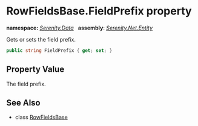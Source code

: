 # RowFieldsBase.FieldPrefix property
**namespace:** *[Serenity.Data](../../README.md#serenity.data-namespace)*   **assembly**: *[Serenity.Net.Entity](../../README.md)*

Gets or sets the field prefix.

```csharp
public string FieldPrefix { get; set; }
```

## Property Value

The field prefix.

## See Also

* class [RowFieldsBase](../RowFieldsBase.md)